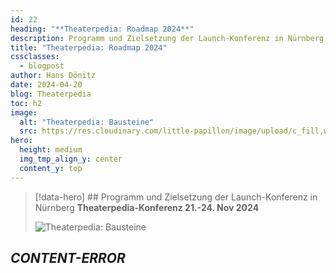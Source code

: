 ```yaml
---
id: 22
heading: "**Theaterpedia: Roadmap 2024**"
description: Programm und Zielsetzung der Launch-Konferenz in Nürnberg
title: "Theaterpedia: Roadmap 2024"
cssclasses:
  - blogpost
author: Hans Dönitz
date: 2024-04-20
blog: Theaterpedia
toc: h2
image:
  alt: "Theaterpedia: Bausteine"
  src: https://res.cloudinary.com/little-papillon/image/upload/c_fill,w_920,h_518,ar_16:9,g_auto/v1682757014/dasei/esther_theaterfabrik.jpg
hero:
  height: medium
  img_tmp_align_y: center
  content_y: top
---
```

> [!data-hero] ## Programm und Zielsetzung der Launch-Konferenz in Nürnberg **Theaterpedia-Konferenz 21.-24. Nov 2024**
> 
> ![Theaterpedia: Bausteine](https://res.cloudinary.com/little-papillon/image/upload/c_fill,w_920,h_518,ar_16:9,g_auto/v1682757014/dasei/esther_theaterfabrik.jpg)

<!-- PUBLISH-FROM-HERE -->

## _CONTENT-ERROR_

